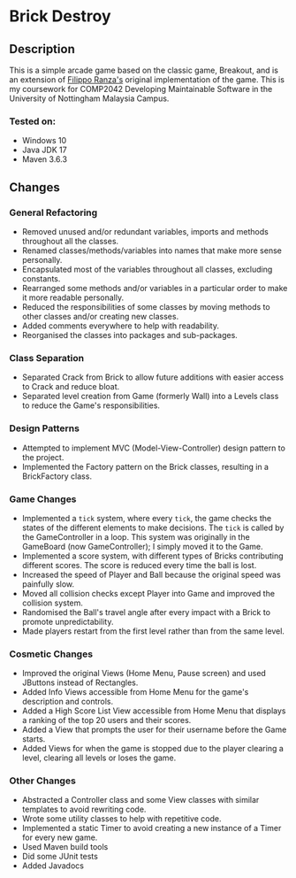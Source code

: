# Brick Destroy
## Description
This is a simple arcade game based on the classic game, Breakout, and is an extension of [Filippo Ranza's](https://github.com/FilippoRanza/Brick_Destroy)  original implementation of the game. This is my coursework for COMP2042 Developing Maintainable Software in the University of Nottingham Malaysia Campus.

### Tested on:
 - Windows 10
 - Java JDK 17
 - Maven 3.6.3

## Changes
### General Refactoring
 - Removed unused and/or redundant variables, imports and methods throughout all the classes.
 - Renamed classes/methods/variables into names that make more sense personally.
 - Encapsulated most of the variables throughout all classes, excluding constants.
 - Rearranged some methods and/or variables in a particular order to make it more readable personally.
 - Reduced the responsibilities of some classes by moving methods to other classes and/or creating new classes.
 - Added comments everywhere to help with readability.
 - Reorganised the classes into packages and sub-packages.
   
### Class Separation
 - Separated Crack from Brick to allow future additions with easier access to Crack and reduce bloat. 
 - Separated level creation from Game (formerly Wall) into a Levels class to reduce the Game's responsibilities.

### Design Patterns
 - Attempted to implement MVC (Model-View-Controller) design pattern to the project.
 - Implemented the Factory pattern on the Brick classes, resulting in a BrickFactory class.

### Game Changes
 - Implemented a `tick` system, where every `tick`, the game checks the states of the different elements to make decisions. The `tick` is called by the GameController in a loop. This system was originally in the GameBoard (now GameController); I simply moved it to the Game.
 - Implemented a score system, with different types of Bricks contributing different scores. The score is reduced every time the ball is lost.
 - Increased the speed of Player and Ball because the original speed was painfully slow.
 - Moved all collision checks except Player into Game and improved the collision system.
 - Randomised the Ball's travel angle after every impact with a Brick to promote unpredictability.
 - Made players restart from the first level rather than from the same level.

### Cosmetic Changes
 - Improved the original Views (Home Menu, Pause screen) and used JButtons instead of Rectangles.
 - Added Info Views accessible from Home Menu for the game's description and controls.
 - Added a High Score List View accessible from Home Menu that displays a ranking of the top 20 users and their scores.
 - Added a View that prompts the user for their username before the Game starts.
 - Added Views for when the game is stopped due to the player clearing a level, clearing all levels or loses the game.

### Other Changes
 - Abstracted a Controller class and some View classes with similar templates to avoid rewriting code.
 - Wrote some utility classes to help with repetitive code.
 - Implemented a static Timer to avoid creating a new instance of a Timer for every new game.
 - Used Maven build tools
 - Did some JUnit tests
 - Added Javadocs
